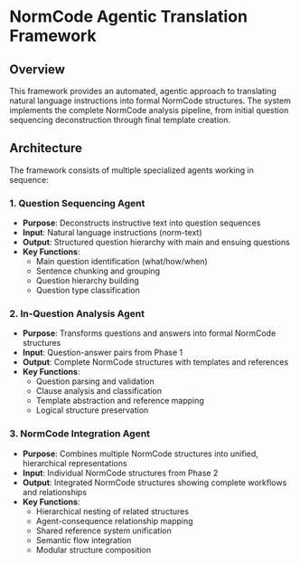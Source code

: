 # NormCode Agentic Translation Framework

## Overview

This framework provides an automated, agentic approach to translating natural language instructions into formal NormCode structures. The system implements the complete NormCode analysis pipeline, from initial question sequencing deconstruction through final template creation.

## Architecture

The framework consists of multiple specialized agents working in sequence:

### 1. Question Sequencing Agent
- **Purpose**: Deconstructs instructive text into question sequences
- **Input**: Natural language instructions (norm-text)
- **Output**: Structured question hierarchy with main and ensuing questions
- **Key Functions**:
  - Main question identification (what/how/when)
  - Sentence chunking and grouping
  - Question hierarchy building
  - Question type classification

### 2. In-Question Analysis Agent
- **Purpose**: Transforms questions and answers into formal NormCode structures
- **Input**: Question-answer pairs from Phase 1
- **Output**: Complete NormCode structures with templates and references
- **Key Functions**:
  - Question parsing and validation
  - Clause analysis and classification
  - Template abstraction and reference mapping
  - Logical structure preservation

### 3. NormCode Integration Agent
- **Purpose**: Combines multiple NormCode structures into unified, hierarchical representations
- **Input**: Individual NormCode structures from Phase 2
- **Output**: Integrated NormCode structures showing complete workflows and relationships
- **Key Functions**:
  - Hierarchical nesting of related structures
  - Agent-consequence relationship mapping
  - Shared reference system unification
  - Semantic flow integration
  - Modular structure composition

